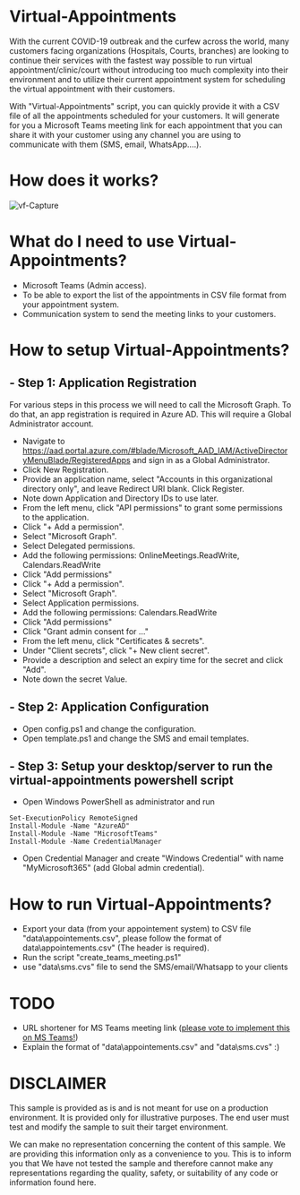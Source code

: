 # Virtual-Appointments 
With the current COVID-19 outbreak and the curfew across the world, many customers facing organizations (Hospitals, Courts, branches) are looking to continue their services with the fastest way possible to run virtual appointment/clinic/court without introducing too much complexity into their environment and to utilize their current appointment system for scheduling the virtual appointment with their customers.

With "Virtual-Appointments" script, you can quickly provide it with a CSV file of all the appointments scheduled for your customers. It will generate for you a Microsoft Teams meeting link for each appointment that you can share it with your customer using any channel you are using to communicate with them (SMS, email, WhatsApp....).

# How does it works?
![vf-Capture](https://user-images.githubusercontent.com/957921/79162504-123a9280-7de6-11ea-87f1-3b71f29d68ef.PNG)


# What do I need to use Virtual-Appointments?
- Microsoft Teams (Admin access).
- To be able to export the list of the appointments in CSV file format from your appointment system.
- Communication system to send the meeting links to your customers.

# How to setup Virtual-Appointments?
## - Step 1: Application Registration

For various steps in this process we will need to call the Microsoft Graph. To do that, an app registration is required in Azure AD. This will require a Global Administrator account.

- Navigate to https://aad.portal.azure.com/#blade/Microsoft_AAD_IAM/ActiveDirectoryMenuBlade/RegisteredApps and sign in as a Global Administrator.
- Click New Registration.
- Provide an application name, select "Accounts in this organizational directory only", and leave Redirect URI blank. Click Register.
- Note down Application and Directory IDs to use later.
- From the left menu, click "API permissions" to grant some permissions to the application.
- Click "+ Add a permission".
- Select "Microsoft Graph".
- Select Delegated permissions.
- Add the following permissions: OnlineMeetings.ReadWrite, Calendars.ReadWrite
- Click "Add permissions"
- Click "+ Add a permission".
- Select "Microsoft Graph".
- Select Application permissions.
- Add the following permissions: Calendars.ReadWrite
- Click "Add permissions"
- Click "Grant admin consent for …"
- From the left menu, click "Certificates & secrets".
- Under "Client secrets", click "+ New client secret".
- Provide a description and select an expiry time for the secret and click "Add".
- Note down the secret Value.

## - Step 2: Application Configuration
- Open config.ps1 and change the configuration. 
- Open template.ps1 and change the SMS and email templates.

## - Step 3: Setup your desktop/server to run the virtual-appointments powershell script
- Open Windows PowerShell as administrator and run

```
Set-ExecutionPolicy RemoteSigned
Install-Module -Name "AzureAD"
Install-Module -Name "MicrosoftTeams"
Install-Module -Name CredentialManager
```

- Open Credential Manager and create "Windows Credential" with name "MyMicrosoft365" (add Global admin credential).


# How to run Virtual-Appointments?
- Export your data (from your appointement system) to CSV file "data\appointements.csv", please follow the format of data\appointements.csv" (The header is required).
- Run the script "create_teams_meeting.ps1"
- use "data\sms.cvs" file to send the SMS/email/Whatsapp to your clients


# TODO
- URL shortener for MS Teams meeting link ([please vote to implement this on MS Teams!](https://microsoftteams.uservoice.com/forums/555103-public/suggestions/33010897-url-shortener-for-teams))
- Explain the format of "data\appointements.csv" and "data\sms.cvs" :)

# DISCLAIMER
This sample is provided as is and is not meant for use on a production environment.
It is provided only for illustrative purposes. The end user must test and modify the
sample to suit their target environment. 

We can make no representation concerning the content of this sample. We are
providing this information only as a convenience to you. This is to inform you that
We have not tested the sample and therefore cannot make any representations 
regarding the quality, safety, or suitability of any code or information found here.   
